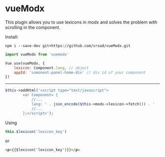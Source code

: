 # vueModx
This plugin allows you to use lexicons in modx and solves the problem with scrolling in the component.

Install:

`npm i --save-dev git+https://github.com/srsad/vueModx.git`

```js
import vueModx from 'vuemodx'

Vue.use(vueModx, {
    lexicon: Component.lang, // object
    appId: 'comonent-panel-home-div' // div id of your component
})
```
---

```php
$this->addHtml('<script type="text/javascript">
        var Component= {
            //...
            lang: ' . json_encode($this->modx->lexicon->fetch()) . '
            //...
        };</script>');
```
Using
```js
this.$lexicon('lexicon_key')
```
or
```html
<p>{{$lexicon('lexicon_key')}}</p>
```
